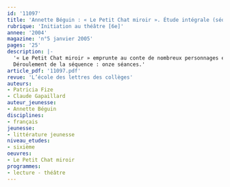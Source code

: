 ```yaml
---
id: '11097'
title: 'Annette Béguin : « Le Petit Chat miroir ». Étude intégrale (séquence)'
rubrique: 'Initiation au théâtre [6e]'
annee: '2004'
magazine: 'n°5 janvier 2005'
pages: '25'
description: |-
  '« Le Petit Chat miroir » emprunte au conte de nombreux personnages et situations caractéristiques du genre : des animaux qui parlent, un sorcier, une sorcière, un cadre spatio-temporel imprécis. Ces emprunts au genre le mieux connu des élèves facilitent le passage à un genre moins maîtrisé, celui du théâtre. Le suspense s’ajoute au comique pour traiter d’une intrigue aisée à suivre : un sorcier cherche de la graisse de chat ; le chat Miroir « promet au sorcier sa graisse en échange d’une vie repue et sans efforts ». La double énonciation propre au genre théâtral est également très lisible. L’identification de cette structure énonciative particulière est fondamentale : « Les énonciations proférées sur scène sont adressées à deux destinataires distincts : l’interlocuteur sur scène et le public. Le même discours fonctionne simultanément sur deux plans, il doit agir sur l’interlocuteur immédiat et sur le destinataire indirect (l’émouvoir, le faire rire…). Il en résulte que toute étude des dialogues théâtraux est constamment tenue de lire les énoncés sur leurs deux versants : en tant que conversation entre deux personnages, en tant qu’énoncé d’un auteur adressé à un public. »
  Déroulement de la séquence : onze séances.'
article_pdf: '11097.pdf'
revue: 'L’école des lettres des collèges'
auteurs:
- Patricia Fize
- Claude Gapaillard
auteur_jeunesse:
- Annette Béguin
disciplines:
- français
jeunesse:
- littérature jeunesse
niveau_etudes:
- sixième
oeuvres:
- Le Petit Chat miroir
programmes:
- lecture - théâtre
---
```

